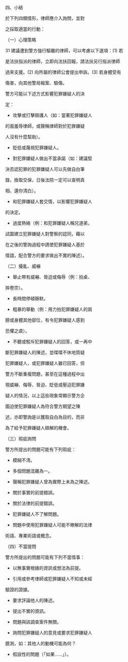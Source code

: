 四、小結

於下列四類情形，律師應介入詢問，並對

之採取適當的行動：

（一）心理策略

31 建議遭到警方強行驅離的律師，可以考慮以下選項：(1) 若

是法扶指派的律師，立即向法扶回報，請法扶另行指派律師

過來支援。(2) 向所屬的律師公會提出申訴。(3) 若身體受有

傷害，向其他警局報案、驗傷。





警方可能以下述方式影響犯罪嫌疑人的決

定：

- 攻擊或打擊辯護人（如：當著犯罪嫌疑人

的面羞辱律師，或聲稱律師對於犯罪嫌疑

人沒有什麼幫助）。

- 貶低或蔑視犯罪嫌疑人。

- 對犯罪嫌疑人做出不當承諾（如：建議堅

決否認犯罪的犯罪嫌疑人可以先做自白筆

錄，換取交保，日後法院一定可以查明真

相、還你清白）。

- 和犯罪嫌疑人套交情，以影響犯罪嫌疑人

的決定。

- 過度熱絡（例：和犯罪嫌疑人稱兄道弟，

試圖建立犯罪嫌疑人對警察的認同，藉以

在之後的警詢過程中誘使犯罪嫌疑人基於

情誼，配合警方的要求做出不實的陳述）。

（二）擾亂、威嚇

- 舉止帶有威嚇、脅迫或侮辱（例：拍桌、

摔卷宗）。

- 長時間停頓靜默。



- 粗暴的舉動（例：用力拍犯罪嫌疑人的肩

膀或身體其他部位，有令犯罪嫌疑人感到

恐懼之虞）。

- 不聽或駁斥犯罪嫌疑人的回答，或一再中

斷犯罪嫌疑人的陳述，並喋喋不休地質疑

犯罪嫌疑人，或犯罪嫌疑人雖已回答，但

警方不斷重複問題，甚至在這種過程中出

現威嚇、侮辱、脅迫、貶低或壓迫犯罪嫌

疑人的情況，以上這些現象常顯示警方企

圖迫使犯罪嫌疑人為符合警方期望之陳

述，亦即警詢是以獲取自白為目的，而非

為了給予犯罪嫌疑人辯解的機會。

（三）瑕疵詢問

警方所提出的問題可能有下列瑕疵：

- 模糊不清。

- 多個問題混雜為一。

- 聲稱犯罪嫌疑人曾為實際上未為之陳述。

- 關於事實的前提錯誤。

- 關於法律的前提錯誤。





- 犯罪嫌疑人不了解問題。

- 問題中使用犯罪嫌疑人可能不暸解的法律

術語、專業術語或概念。

（四）不當提問

警方所提出的問題可能有下列不當情事：

- 以無事實根據的資訊或想法為前提。

- 引用或參考律師或犯罪嫌疑人不知或未經

驗證的證據。

- 要求評論他人的陳述。

- 提出不實的資訊。

- 問題與該調查案件無關。

- 詢問犯罪嫌疑人的意見或要求犯罪嫌疑人

臆測，如：其他人的動機可能為何？

- 假設性的問題（「如果……」）。

